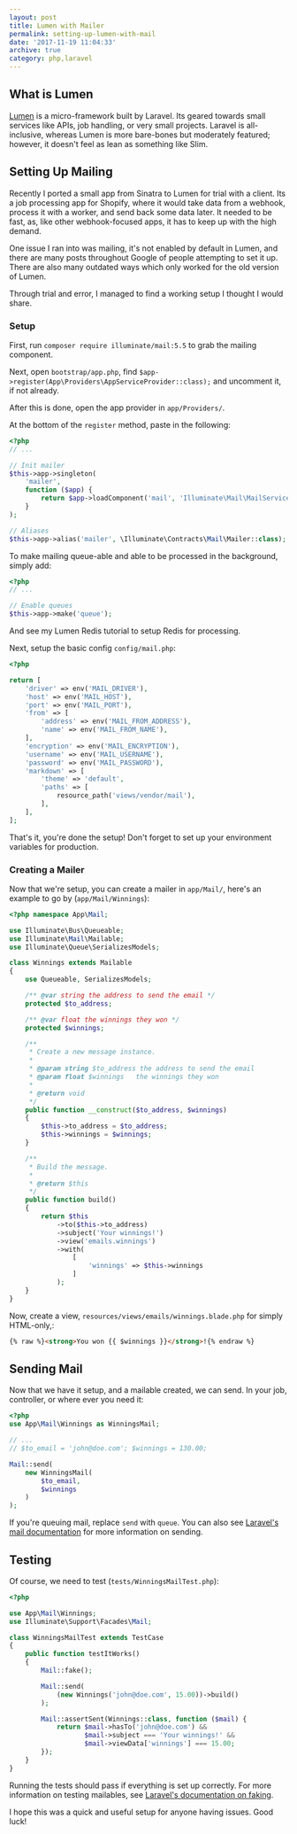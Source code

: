 ```yaml
---
layout: post
title: Lumen with Mailer
permalink: setting-up-lumen-with-mail
date: '2017-11-19 11:04:33'
archive: true
category: php,laravel
---
```


## What is Lumen

[Lumen](https://lumen.laravel.com/) is a micro-framework built by Laravel. Its geared towards small services like APIs, job handling, or very small projects. Laravel is all-inclusive, whereas Lumen is more bare-bones but moderately featured; however, it doesn't feel as lean as something like Slim.

## Setting Up Mailing

Recently I ported a small app from Sinatra to Lumen for trial with a client. Its a job processing app for Shopify, where it would take data from a webhook, process it with a worker, and send back some data later. It needed to be fast, as, like other webhook-focused apps, it has to keep up with the high demand.

One issue I ran into was mailing, it's not enabled by default in Lumen, and there are many posts throughout Google of people attempting to set it up. There are also many outdated ways which only worked for the old version of Lumen.

Through trial and error, I managed to find a working setup I thought I would share.

### Setup

First, run `composer require illuminate/mail:5.5` to grab the mailing component.

Next, open `bootstrap/app.php`, find `$app->register(App\Providers\AppServiceProvider::class);` and uncomment it, if not already.

After this is done, open the app provider in `app/Providers/`.

At the bottom of the `register` method, paste in the following:

```php
<?php
// ...

// Init mailer
$this->app->singleton(
    'mailer',
    function ($app) {
        return $app->loadComponent('mail', 'Illuminate\Mail\MailServiceProvider', 'mailer');
    }
);

// Aliases
$this->app->alias('mailer', \Illuminate\Contracts\Mail\Mailer::class);
```

To make mailing queue-able and able to be processed in the background, simply add:

```php
<?php
// ...

// Enable queues
$this->app->make('queue');  
```

And see my Lumen Redis tutorial to setup Redis for processing.

Next, setup the basic config `config/mail.php`:

```php
<?php

return [
    'driver' => env('MAIL_DRIVER'),
    'host' => env('MAIL_HOST'),
    'port' => env('MAIL_PORT'),
    'from' => [
        'address' => env('MAIL_FROM_ADDRESS'),
        'name' => env('MAIL_FROM_NAME'),
    ],
    'encryption' => env('MAIL_ENCRYPTION'),
    'username' => env('MAIL_USERNAME'),
    'password' => env('MAIL_PASSWORD'),
    'markdown' => [
        'theme' => 'default',
        'paths' => [
            resource_path('views/vendor/mail'),
        ],
    ],
];

```

That's it, you're done the setup! Don't forget to set up your environment variables for production.

### Creating a Mailer

Now that we're setup, you can create a mailer in `app/Mail/`, here's an example to go by (`app/Mail/Winnings`):

```php
<?php namespace App\Mail;

use Illuminate\Bus\Queueable;
use Illuminate\Mail\Mailable;
use Illuminate\Queue\SerializesModels;

class Winnings extends Mailable
{
    use Queueable, SerializesModels;

    /** @var string the address to send the email */
    protected $to_address;

    /** @var float the winnings they won */
    protected $winnings;

    /**
     * Create a new message instance.
     *
     * @param string $to_address the address to send the email
     * @param float $winnings   the winnings they won
     * 
     * @return void
     */
    public function __construct($to_address, $winnings)
    {
        $this->to_address = $to_address;
        $this->winnings = $winnings;
    }

    /**
     * Build the message.
     *
     * @return $this
     */
    public function build()
    {
        return $this
            ->to($this->to_address)
            ->subject('Your winnings!')
            ->view('emails.winnings')
            ->with(
                [
                    'winnings' => $this->winnings
                ]
            );
    }
}

```

Now, create a view, `resources/views/emails/winnings.blade.php` for simply HTML-only,:

```html
{% raw %}<strong>You won {{ $winnings }}</strong>!{% endraw %}
```

## Sending Mail

Now that we have it setup, and a mailable created, we can send. In your job, controller, or where ever you need it:

```php
<?php
use App\Mail\Winnings as WinningsMail;

// ...
// $to_email = 'john@doe.com'; $winnings = 130.00;

Mail::send(
    new WinningsMail(
        $to_email,
        $winnings
    )
);
```

If you're queuing mail, replace `send` with `queue`. You can also see [Laravel's mail documentation](https://laravel.com/docs/5.5/mail#sending-mail) for more information on sending.

## Testing

Of course, we need to test (`tests/WinningsMailTest.php`):

```php
<?php

use App\Mail\Winnings;
use Illuminate\Support\Facades\Mail;

class WinningsMailTest extends TestCase
{
    public function testItWorks()
    {
        Mail::fake();

        Mail::send(
            (new Winnings('john@doe.com', 15.00))->build()
        );

        Mail::assertSent(Winnings::class, function ($mail) {
            return $mail->hasTo('john@doe.com') &&
                   $mail->subject === 'Your winnings!' &&
                   $mail->viewData['winnings'] === 15.00;
        });
    }
}
```

Running the tests should pass if everything is set up correctly. For more information on testing mailables, see [Laravel's documentation on faking](https://laravel.com/docs/5.5/mocking#mail-fake).

I hope this was a quick and useful setup for anyone having issues. Good luck!
